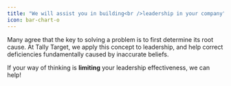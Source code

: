 ```yaml
---
title: "We will assist you in building<br />leadership in your company"
icon: bar-chart-o
---
```

Many agree that the key to solving a problem is to first determine its root cause. At Tally Target, we apply this concept to leadership, and help correct deficiencies fundamentally caused by inaccurate beliefs.

<p></p>

If your way of thinking is <strong>limiting</strong> your leadership effectiveness, we can help!